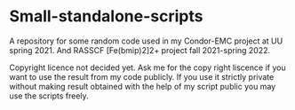# Small-standalone-scripts

A repository for some random code used in my Condor-EMC project at UU spring 2021. And RASSCF [Fe(bmip)2]2+ project fall 2021-spring 2022.

Copyright licence not decided yet. Ask me for the copy right liscence if you want to use the result from my code publicly. If you use it strictly private without making result obtained with the help of my script public you may use the scripts freely.


